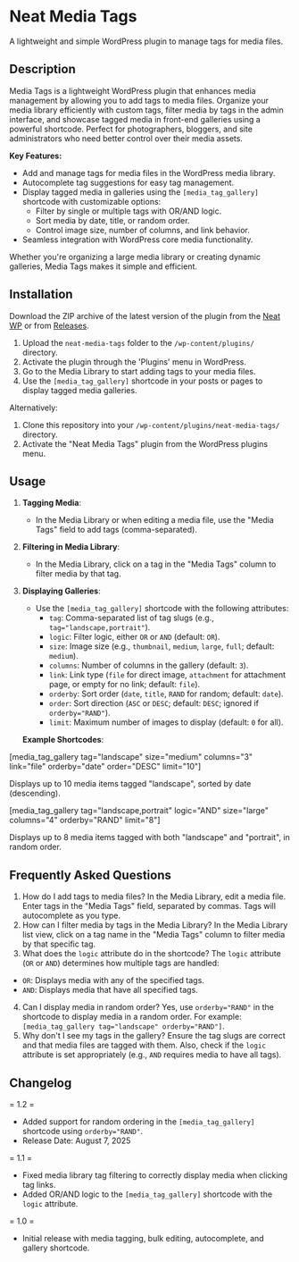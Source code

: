 # Neat Media Tags

A lightweight and simple WordPress plugin to manage tags for media files.

## Description

Media Tags is a lightweight WordPress plugin that enhances media management by allowing you to add tags to media files. Organize your media library efficiently with custom tags, filter media by tags in the admin interface, and showcase tagged media in front-end galleries using a powerful shortcode. Perfect for photographers, bloggers, and site administrators who need better control over their media assets.

**Key Features:**
- Add and manage tags for media files in the WordPress media library.
- Autocomplete tag suggestions for easy tag management.
- Display tagged media in galleries using the `[media_tag_gallery]` shortcode with customizable options:
  - Filter by single or multiple tags with OR/AND logic.
  - Sort media by date, title, or random order.
  - Control image size, number of columns, and link behavior.
- Seamless integration with WordPress core media functionality.

Whether you're organizing a large media library or creating dynamic galleries, Media Tags makes it simple and efficient.

## Installation

Download the ZIP archive of the latest version of the plugin from the [Neat WP](https://neatwp.com/c/neat-releases/neat-media-tags/) or from [Releases](https://github.com/neatwp/neat-media-tags/releases).

1. Upload the `neat-media-tags` folder to the `/wp-content/plugins/` directory.
2. Activate the plugin through the 'Plugins' menu in WordPress.
3. Go to the Media Library to start adding tags to your media files.
4. Use the `[media_tag_gallery]` shortcode in your posts or pages to display tagged media galleries.

Alternatively:

1. Clone this repository into your `/wp-content/plugins/neat-media-tags/` directory.
2. Activate the "Neat Media Tags" plugin from the WordPress plugins menu.

## Usage

1. **Tagging Media**:
   - In the Media Library or when editing a media file, use the "Media Tags" field to add tags (comma-separated).

2. **Filtering in Media Library**:
   - In the Media Library, click on a tag in the "Media Tags" column to filter media by that tag.

3. **Displaying Galleries**:
   - Use the `[media_tag_gallery]` shortcode with the following attributes:
     - `tag`: Comma-separated list of tag slugs (e.g., `tag="landscape,portrait"`).
     - `logic`: Filter logic, either `OR` or `AND` (default: `OR`).
     - `size`: Image size (e.g., `thumbnail`, `medium`, `large`, `full`; default: `medium`).
     - `columns`: Number of columns in the gallery (default: `3`).
     - `link`: Link type (`file` for direct image, `attachment` for attachment page, or empty for no link; default: `file`).
     - `orderby`: Sort order (`date`, `title`, `RAND` for random; default: `date`).
     - `order`: Sort direction (`ASC` or `DESC`; default: `DESC`; ignored if `orderby="RAND"`).
     - `limit`: Maximum number of images to display (default: `0` for all).

   **Example Shortcodes**:

[media_tag_gallery tag="landscape" size="medium" columns="3" link="file" orderby="date" order="DESC" limit="10"]

Displays up to 10 media items tagged "landscape", sorted by date (descending).

[media_tag_gallery tag="landscape,portrait" logic="AND" size="large" columns="4" orderby="RAND" limit="8"]

Displays up to 8 media items tagged with both "landscape" and "portrait", in random order.

## Frequently Asked Questions

1. How do I add tags to media files?
In the Media Library, edit a media file. Enter tags in the "Media Tags" field, separated by commas. Tags will autocomplete as you type.
2. How can I filter media by tags in the Media Library?
In the Media Library list view, click on a tag name in the "Media Tags" column to filter media by that specific tag.
3. What does the `logic` attribute do in the shortcode?
The `logic` attribute (`OR` or `AND`) determines how multiple tags are handled:
- `OR`: Displays media with any of the specified tags.
- `AND`: Displays media that have all specified tags.
4. Can I display media in random order?
Yes, use `orderby="RAND"` in the shortcode to display media in a random order. For example: `[media_tag_gallery tag="landscape" orderby="RAND"]`.
5. Why don't I see my tags in the gallery?
Ensure the tag slugs are correct and that media files are tagged with them. Also, check if the `logic` attribute is set appropriately (e.g., `AND` requires media to have all tags).

## Changelog

= 1.2 =
* Added support for random ordering in the `[media_tag_gallery]` shortcode using `orderby="RAND"`.
* Release Date: August 7, 2025

= 1.1 =
* Fixed media library tag filtering to correctly display media when clicking tag links.
* Added OR/AND logic to the `[media_tag_gallery]` shortcode with the `logic` attribute.

= 1.0 =
* Initial release with media tagging, bulk editing, autocomplete, and gallery shortcode.
